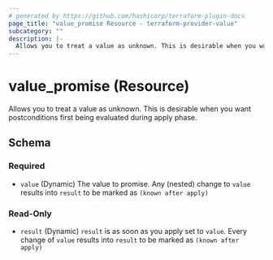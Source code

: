 ```yaml
---
# generated by https://github.com/hashicorp/terraform-plugin-docs
page_title: "value_promise Resource - terraform-provider-value"
subcategory: ""
description: |-
  Allows you to treat a value as unknown. This is desirable when you want postconditions first being evaluated during apply phase.
---
```


# value_promise (Resource)

Allows you to treat a value as unknown. This is desirable when you want postconditions first being evaluated during apply phase.



<!-- schema generated by tfplugindocs -->
## Schema

### Required

- `value` (Dynamic) The value to promise. Any (nested) change to `value` results into `result` to be marked as `(known after apply)`

### Read-Only

- `result` (Dynamic) `result` is as soon as you apply set to `value`. Every change of `value` results into `result` to be marked as `(known after apply)`


